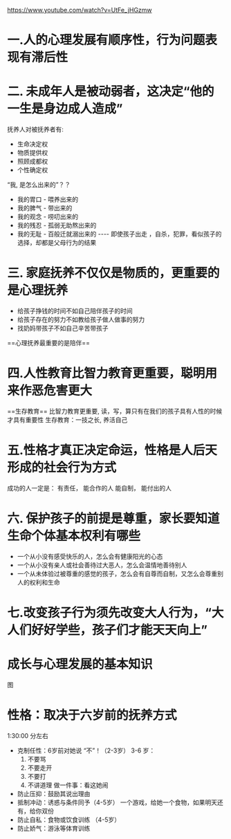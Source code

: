 https://www.youtube.com/watch?v=UtFe_jHGzmw
# 一.人的心理发展有顺序性，行为问题表现有滞后性

# 二. 未成年人是被动弱者，这决定“他的一生是身边成人造成”

抚养人对被抚养者有:
- 生命决定权
- 物质提供权
- 照顾成都权
- 个性确定权

“我, 是怎么出来的”？？
- 我的胃口 - 喂养出来的
- 我的脾气 - 带出来的
- 我的观念 - 唠叨出来的
- 我的残忍 - 孤弱无助熬出来的
- 我的无耻 - 百般迁就溺出来的
---- 即使孩子出走 ，自杀，犯罪，看似孩子的选择，却都是父母行为的结果 

# 三. 家庭抚养不仅仅是物质的，更重要的是心理抚养
- 给孩子挣钱的时间不如自己陪伴孩子的时间
- 给孩子存在的努力不如教给孩子做人做事的努力
- 找奶妈带孩子不如自己辛苦带孩子

==心理抚养最重要的是陪伴==

# 四.人性教育比智力教育更重要，聪明用来作恶危害更大
==生存教育== 比智力教育更重要, 读，写，算只有在我们的孩子具有人性的时候才具有重要性
生存教育：一技之长, 养活自己

# 五.性格才真正决定命运，性格是人后天形成的社会行为方式
成功的人一定是：
有责任， 能合作的人
能自制， 能付出的人

# 六. 保护孩子的前提是尊重，家长要知道生命个体基本权利有哪些
- 一个从小没有感受快乐的人，怎么会有健康阳光的心态
- 一个从小没有亲人或社会善待过大恶人，怎么会温情地善待别人
- 一个从未体验过被尊重的感觉的孩子，怎么会有自尊而自制，又怎么会尊重别人的权利和生命

# 七.改变孩子行为须先改变大人行为，“大人们好好学些，孩子们才能天天向上”

# 成长与心理发展的基本知识

图


# 性格：取决于六岁前的抚养方式
1:30:00  分左右
- 克制任性：6岁前对她说 “不”！（2-3岁）
3-6 岁：
    1.  不要骂
    2. 不要走开
    3. 不要打
    4. 不讲道理
做一件事：看这她闹
- 防止压抑：鼓励其说出理由
- 抵制冲动：诱惑与条件同予（4-5岁）
一个游戏，给她一个食物，如果明天还有，给你双份
- 防止自私：食物或饮食训练 （4-5岁）
- 防止娇气：游泳等体育训练



